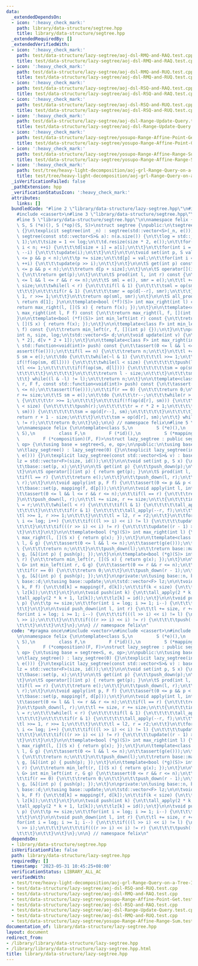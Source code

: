 ```yaml
---
data:
  _extendedDependsOn:
  - icon: ':heavy_check_mark:'
    path: library/data-structure/segtree.hpp
    title: library/data-structure/segtree.hpp
  _extendedRequiredBy: []
  _extendedVerifiedWith:
  - icon: ':heavy_check_mark:'
    path: test/data-structure/lazy-segtree/aoj-dsl-RMQ-and-RAQ.test.cpp
    title: test/data-structure/lazy-segtree/aoj-dsl-RMQ-and-RAQ.test.cpp
  - icon: ':heavy_check_mark:'
    path: test/data-structure/lazy-segtree/aoj-dsl-RMQ-and-RUQ.test.cpp
    title: test/data-structure/lazy-segtree/aoj-dsl-RMQ-and-RUQ.test.cpp
  - icon: ':heavy_check_mark:'
    path: test/data-structure/lazy-segtree/aoj-dsl-RSQ-and-RAQ.test.cpp
    title: test/data-structure/lazy-segtree/aoj-dsl-RSQ-and-RAQ.test.cpp
  - icon: ':heavy_check_mark:'
    path: test/data-structure/lazy-segtree/aoj-dsl-RSQ-and-RUQ.test.cpp
    title: test/data-structure/lazy-segtree/aoj-dsl-RSQ-and-RUQ.test.cpp
  - icon: ':heavy_check_mark:'
    path: test/data-structure/lazy-segtree/aoj-dsl-Range-Update-Query.test.cpp
    title: test/data-structure/lazy-segtree/aoj-dsl-Range-Update-Query.test.cpp
  - icon: ':heavy_check_mark:'
    path: test/data-structure/lazy-segtree/yosupo-Range-Affine-Point-Get.test.cpp
    title: test/data-structure/lazy-segtree/yosupo-Range-Affine-Point-Get.test.cpp
  - icon: ':heavy_check_mark:'
    path: test/data-structure/lazy-segtree/yosupo-Range-Affine-Range-Sum.test.cpp
    title: test/data-structure/lazy-segtree/yosupo-Range-Affine-Range-Sum.test.cpp
  - icon: ':heavy_check_mark:'
    path: test/tree/heavy-light-decomposition/aoj-grl-Range-Query-on-a-Tree-II.test.cpp
    title: test/tree/heavy-light-decomposition/aoj-grl-Range-Query-on-a-Tree-II.test.cpp
  _isVerificationFailed: false
  _pathExtension: hpp
  _verificationStatusIcon: ':heavy_check_mark:'
  attributes:
    links: []
  bundledCode: "#line 2 \"library/data-structure/lazy-segtree.hpp\"\n#include <vector>\n\
    #include <cassert>\n#line 3 \"library/data-structure/segtree.hpp\"\n#include <functional>\n\
    #line 5 \"library/data-structure/segtree.hpp\"\n\nnamespace felix {\n\ntemplate<class\
    \ S, S (*e)(), S (*op)(S, S)>\nstruct segtree {\npublic:\n\tsegtree() : segtree(0)\
    \ {}\n\texplicit segtree(int _n) : segtree(std::vector<S>(_n, e())) {}\n\texplicit\
    \ segtree(const std::vector<S>& a): n(a.size()) {\n\t\tlog = std::__lg(2 * n -\
    \ 1);\n\t\tsize = 1 << log;\n\t\td.resize(size * 2, e());\n\t\tfor(int i = 0;\
    \ i < n; ++i) {\n\t\t\td[size + i] = a[i];\n\t\t}\n\t\tfor(int i = size - 1; i;\
    \ --i) {\n\t\t\tupdate(i);\n\t\t}\n\t}\n\t\n\tvoid set(int p, S val) {\n\t\tassert(0\
    \ <= p && p < n);\n\t\tp += size;\n\t\td[p] = val;\n\t\tfor(int i = 1; i <= log;\
    \ ++i) {\n\t\t\tupdate(p >> i);\n\t\t}\n\t}\n\n\tS get(int p) const {\n\t\tassert(0\
    \ <= p && p < n);\n\t\treturn d[p + size];\n\t}\n\n\tS operator[](int p) const\
    \ {\n\t\treturn get(p);\n\t}\n\t\n\tS prod(int l, int r) const {\n\t\tassert(0\
    \ <= l && l <= r && r <= n);\n\t\tS sml = e(), smr = e();\n\t\tl += size, r +=\
    \ size;\n\t\twhile(l < r) {\n\t\t\tif(l & 1) {\n\t\t\t\tsml = op(sml, d[l++]);\n\
    \t\t\t}\n\t\t\tif(r & 1) {\n\t\t\t\tsmr = op(d[--r], smr);\n\t\t\t}\n\t\t\tl >>=\
    \ 1, r >>= 1;\n\t\t}\n\t\treturn op(sml, smr);\n\t}\n\n\tS all_prod() const {\
    \ return d[1]; }\n\n\ttemplate<bool (*f)(S)> int max_right(int l) const {\n\t\t\
    return max_right(l, [](S x) { return f(x); });\n\t}\n\n\ttemplate<class F> int\
    \ max_right(int l, F f) const {\n\t\treturn max_right(l, f, [](int p) {});\n\t\
    }\n\n\ttemplate<bool (*f)(S)> int min_left(int r) const {\n\t\treturn min_left(r,\
    \ [](S x) { return f(x); });\n\t}\n\n\ttemplate<class F> int min_left(int r, F\
    \ f) const {\n\t\treturn min_left(r, f, [](int p) {});\n\t}\n\t\nprotected:\n\t\
    int n, size, log;\n\tstd::vector<S> d;\n\n\tvoid update(int v) {\n\t\td[v] = op(d[v\
    \ * 2], d[v * 2 + 1]);\n\t}\n\n\ttemplate<class F> int max_right(int l, F f, const\
    \ std::function<void(int)> push) const {\n\t\tassert(0 <= l && l <= n);\n\t\t\
    assert(f(e()));\n\t\tif(l == n) {\n\t\t\treturn n;\n\t\t}\n\t\tl += size;\n\t\t\
    S sm = e();\n\t\tdo {\n\t\t\twhile(~l & 1) {\n\t\t\t\tl >>= 1;\n\t\t\t}\n\t\t\t\
    if(!f(op(sm, d[l]))) {\n\t\t\t\twhile(l < size) {\n\t\t\t\t\tpush(l);\n\t\t\t\t\
    \tl <<= 1;\n\t\t\t\t\tif(f(op(sm, d[l]))) {\n\t\t\t\t\t\tsm = op(sm, d[l++]);\n\
    \t\t\t\t\t}\n\t\t\t\t}\n\t\t\t\treturn l - size;\n\t\t\t}\n\t\t\tsm = op(sm, d[l++]);\n\
    \t\t} while((l & -l) != l);\n\t\treturn n;\n\t}\n\n\ttemplate<class F> int min_left(int\
    \ r, F f, const std::function<void(int)> push) const {\n\t\tassert(0 <= r && r\
    \ <= n);\n\t\tassert(f(e()));\n\t\tif(r == 0) {\n\t\t\treturn 0;\n\t\t}\n\t\t\
    r += size;\n\t\tS sm = e();\n\t\tdo {\n\t\t\tr--;\n\t\t\twhile(r > 1 && (r & 1))\
    \ {\n\t\t\t\tr >>= 1;\n\t\t\t}\n\t\t\tif(!f(op(d[r], sm))) {\n\t\t\t\twhile(r\
    \ < size) {\n\t\t\t\t\tpush(r);\n\t\t\t\t\tr = r * 2 + 1;\n\t\t\t\t\tif(f(op(d[r],\
    \ sm))) {\n\t\t\t\t\t\tsm = op(d[r--], sm);\n\t\t\t\t\t}\n\t\t\t\t}\n\t\t\t\t\
    return r + 1 - size;\n\t\t\t}\n\t\t\tsm = op(d[r], sm);\n\t\t} while((r & -r)\
    \ != r);\n\t\treturn 0;\n\t}\n};\n\n} // namespace felix\n#line 5 \"library/data-structure/lazy-segtree.hpp\"\
    \n\nnamespace felix {\n\ntemplate<class S,\n         S (*e)(),\n         S (*op)(S,\
    \ S),\n         class F,\n         F (*id)(),\n         S (*mapping)(F, S),\n\
    \         F (*composition)(F, F)>\nstruct lazy_segtree : public segtree<S, e,\
    \ op> {\n\tusing base = segtree<S, e, op>;\n\npublic:\n\tusing base::all_prod;\n\
    \n\tlazy_segtree() : lazy_segtree(0) {}\n\texplicit lazy_segtree(int _n) : lazy_segtree(std::vector<S>(_n,\
    \ e())) {}\n\texplicit lazy_segtree(const std::vector<S>& v) : base(v) {\n\t\t\
    lz = std::vector<F>(size, id());\n\t}\n\n\tvoid set(int p, S x) {\n\t\tpush_down(p);\n\
    \t\tbase::set(p, x);\n\t}\n\n\tS get(int p) {\n\t\tpush_down(p);\n\t\treturn base::get(p);\n\
    \t}\n\n\tS operator[](int p) { return get(p); }\n\n\tS prod(int l, int r) {\n\t\
    \tif(l == r) {\n\t\t\treturn e();\n\t\t}\n\t\tpush_down(l, r);\n\t\treturn base::prod(l,\
    \ r);\n\t}\n\n\tvoid apply(int p, F f) {\n\t\tassert(0 <= p && p < n);\n\t\tpush_down(p);\n\
    \t\tbase::set(p, mapping(f, d[p]));\n\t}\n\n\tvoid apply(int l, int r, F f) {\n\
    \t\tassert(0 <= l && l <= r && r <= n);\n\t\tif(l == r) {\n\t\t\treturn;\n\t\t\
    }\n\t\tpush_down(l, r);\n\t\tl += size, r += size;\n\t\t{\n\t\t\tint l2 = l, r2\
    \ = r;\n\t\t\twhile(l < r) {\n\t\t\t\tif(l & 1) {\n\t\t\t\t\tall_apply(l++, f);\n\
    \t\t\t\t}\n\t\t\t\tif(r & 1) {\n\t\t\t\t\tall_apply(--r, f);\n\t\t\t\t}\n\t\t\t\
    \tl >>= 1, r >>= 1;\n\t\t\t}\n\t\t\tl = l2, r = r2;\n\t\t}\n\t\tfor(int i = 1;\
    \ i <= log; i++) {\n\t\t\tif(((l >> i) << i) != l) {\n\t\t\t\tupdate(l >> i);\n\
    \t\t\t}\n\t\t\tif(((r >> i) << i) != r) {\n\t\t\t\tupdate((r - 1) >> i);\n\t\t\
    \t}\n\t\t}\n\t}\n\n\ttemplate<bool (*g)(S)> int max_right(int l) {\n\t\treturn\
    \ max_right(l, [](S x) { return g(x); });\n\t}\n\n\ttemplate<class G> int max_right(int\
    \ l, G g) {\n\t\tassert(0 <= l && l <= n);\n\t\tassert(g(e()));\n\t\tif(l == n)\
    \ {\n\t\t\treturn n;\n\t\t}\n\t\tpush_down(l);\n\t\treturn base::max_right(l,\
    \ g, [&](int p) { push(p); });\n\t}\n\n\ttemplate<bool (*g)(S)> int min_left(int\
    \ r) {\n\t\treturn min_left(r, [](S x) { return g(x); });\n\t}\n\n\ttemplate<class\
    \ G> int min_left(int r, G g) {\n\t\tassert(0 <= r && r <= n);\n\t\tassert(g(e()));\n\
    \t\tif(r == 0) {\n\t\t\treturn 0;\n\t\t}\n\t\tpush_down(r - 1);\n\t\treturn base::min_left(r,\
    \ g, [&](int p) { push(p); });\n\t}\n\nprivate:\n\tusing base::n, base::log, base::size,\
    \ base::d;\n\tusing base::update;\n\n\tstd::vector<F> lz;\n\n\tvoid all_apply(int\
    \ k, F f) {\n\t\td[k] = mapping(f, d[k]);\n\t\tif(k < size) {\n\t\t\tlz[k] = composition(f,\
    \ lz[k]);\n\t\t}\n\t}\n\n\tvoid push(int k) {\n\t\tall_apply(2 * k, lz[k]);\n\t\
    \tall_apply(2 * k + 1, lz[k]);\n\t\tlz[k] = id();\n\t}\n\n\tvoid push_down(int\
    \ p) {\n\t\tp += size;\n\t\tfor(int i = log; i >= 1; i--) {\n\t\t\tpush(p >> i);\n\
    \t\t}\n\t}\n\n\tvoid push_down(int l, int r) {\n\t\tl += size, r += size;\n\t\t\
    for(int i = log; i >= 1; i--) {\n\t\t\tif(((l >> i) << i) != l) {\n\t\t\t\tpush(l\
    \ >> i);\n\t\t\t}\n\t\t\tif(((r >> i) << i) != r) {\n\t\t\t\tpush((r - 1) >> i);\n\
    \t\t\t}\n\t\t}\n\t}\n};\n\n} // namespace felix\n"
  code: "#pragma once\n#include <vector>\n#include <cassert>\n#include \"segtree.hpp\"\
    \n\nnamespace felix {\n\ntemplate<class S,\n         S (*e)(),\n         S (*op)(S,\
    \ S),\n         class F,\n         F (*id)(),\n         S (*mapping)(F, S),\n\
    \         F (*composition)(F, F)>\nstruct lazy_segtree : public segtree<S, e,\
    \ op> {\n\tusing base = segtree<S, e, op>;\n\npublic:\n\tusing base::all_prod;\n\
    \n\tlazy_segtree() : lazy_segtree(0) {}\n\texplicit lazy_segtree(int _n) : lazy_segtree(std::vector<S>(_n,\
    \ e())) {}\n\texplicit lazy_segtree(const std::vector<S>& v) : base(v) {\n\t\t\
    lz = std::vector<F>(size, id());\n\t}\n\n\tvoid set(int p, S x) {\n\t\tpush_down(p);\n\
    \t\tbase::set(p, x);\n\t}\n\n\tS get(int p) {\n\t\tpush_down(p);\n\t\treturn base::get(p);\n\
    \t}\n\n\tS operator[](int p) { return get(p); }\n\n\tS prod(int l, int r) {\n\t\
    \tif(l == r) {\n\t\t\treturn e();\n\t\t}\n\t\tpush_down(l, r);\n\t\treturn base::prod(l,\
    \ r);\n\t}\n\n\tvoid apply(int p, F f) {\n\t\tassert(0 <= p && p < n);\n\t\tpush_down(p);\n\
    \t\tbase::set(p, mapping(f, d[p]));\n\t}\n\n\tvoid apply(int l, int r, F f) {\n\
    \t\tassert(0 <= l && l <= r && r <= n);\n\t\tif(l == r) {\n\t\t\treturn;\n\t\t\
    }\n\t\tpush_down(l, r);\n\t\tl += size, r += size;\n\t\t{\n\t\t\tint l2 = l, r2\
    \ = r;\n\t\t\twhile(l < r) {\n\t\t\t\tif(l & 1) {\n\t\t\t\t\tall_apply(l++, f);\n\
    \t\t\t\t}\n\t\t\t\tif(r & 1) {\n\t\t\t\t\tall_apply(--r, f);\n\t\t\t\t}\n\t\t\t\
    \tl >>= 1, r >>= 1;\n\t\t\t}\n\t\t\tl = l2, r = r2;\n\t\t}\n\t\tfor(int i = 1;\
    \ i <= log; i++) {\n\t\t\tif(((l >> i) << i) != l) {\n\t\t\t\tupdate(l >> i);\n\
    \t\t\t}\n\t\t\tif(((r >> i) << i) != r) {\n\t\t\t\tupdate((r - 1) >> i);\n\t\t\
    \t}\n\t\t}\n\t}\n\n\ttemplate<bool (*g)(S)> int max_right(int l) {\n\t\treturn\
    \ max_right(l, [](S x) { return g(x); });\n\t}\n\n\ttemplate<class G> int max_right(int\
    \ l, G g) {\n\t\tassert(0 <= l && l <= n);\n\t\tassert(g(e()));\n\t\tif(l == n)\
    \ {\n\t\t\treturn n;\n\t\t}\n\t\tpush_down(l);\n\t\treturn base::max_right(l,\
    \ g, [&](int p) { push(p); });\n\t}\n\n\ttemplate<bool (*g)(S)> int min_left(int\
    \ r) {\n\t\treturn min_left(r, [](S x) { return g(x); });\n\t}\n\n\ttemplate<class\
    \ G> int min_left(int r, G g) {\n\t\tassert(0 <= r && r <= n);\n\t\tassert(g(e()));\n\
    \t\tif(r == 0) {\n\t\t\treturn 0;\n\t\t}\n\t\tpush_down(r - 1);\n\t\treturn base::min_left(r,\
    \ g, [&](int p) { push(p); });\n\t}\n\nprivate:\n\tusing base::n, base::log, base::size,\
    \ base::d;\n\tusing base::update;\n\n\tstd::vector<F> lz;\n\n\tvoid all_apply(int\
    \ k, F f) {\n\t\td[k] = mapping(f, d[k]);\n\t\tif(k < size) {\n\t\t\tlz[k] = composition(f,\
    \ lz[k]);\n\t\t}\n\t}\n\n\tvoid push(int k) {\n\t\tall_apply(2 * k, lz[k]);\n\t\
    \tall_apply(2 * k + 1, lz[k]);\n\t\tlz[k] = id();\n\t}\n\n\tvoid push_down(int\
    \ p) {\n\t\tp += size;\n\t\tfor(int i = log; i >= 1; i--) {\n\t\t\tpush(p >> i);\n\
    \t\t}\n\t}\n\n\tvoid push_down(int l, int r) {\n\t\tl += size, r += size;\n\t\t\
    for(int i = log; i >= 1; i--) {\n\t\t\tif(((l >> i) << i) != l) {\n\t\t\t\tpush(l\
    \ >> i);\n\t\t\t}\n\t\t\tif(((r >> i) << i) != r) {\n\t\t\t\tpush((r - 1) >> i);\n\
    \t\t\t}\n\t\t}\n\t}\n};\n\n} // namespace felix\n"
  dependsOn:
  - library/data-structure/segtree.hpp
  isVerificationFile: false
  path: library/data-structure/lazy-segtree.hpp
  requiredBy: []
  timestamp: '2023-05-31 10:45:25+08:00'
  verificationStatus: LIBRARY_ALL_AC
  verifiedWith:
  - test/tree/heavy-light-decomposition/aoj-grl-Range-Query-on-a-Tree-II.test.cpp
  - test/data-structure/lazy-segtree/aoj-dsl-RSQ-and-RUQ.test.cpp
  - test/data-structure/lazy-segtree/aoj-dsl-RMQ-and-RAQ.test.cpp
  - test/data-structure/lazy-segtree/yosupo-Range-Affine-Point-Get.test.cpp
  - test/data-structure/lazy-segtree/aoj-dsl-RSQ-and-RAQ.test.cpp
  - test/data-structure/lazy-segtree/aoj-dsl-Range-Update-Query.test.cpp
  - test/data-structure/lazy-segtree/aoj-dsl-RMQ-and-RUQ.test.cpp
  - test/data-structure/lazy-segtree/yosupo-Range-Affine-Range-Sum.test.cpp
documentation_of: library/data-structure/lazy-segtree.hpp
layout: document
redirect_from:
- /library/library/data-structure/lazy-segtree.hpp
- /library/library/data-structure/lazy-segtree.hpp.html
title: library/data-structure/lazy-segtree.hpp
---
```

